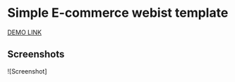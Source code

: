 # Simple E-commerce webist template

[DEMO LINK](https://vjbautista8.github.io/simple-e-commerce-website/)

## Screenshots
![Screenshot]
